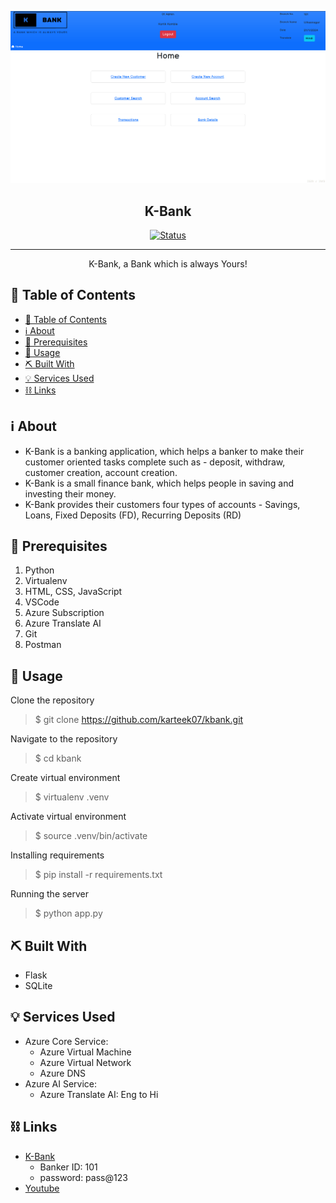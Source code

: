 <p align="center">
  <a href="" rel="noopener">
 <img src="https://github.com/karteek07/kbank/blob/main/imgs/kbank.png?raw=true" alt="Project logo"></a>
</p>
<h2 align="center">K-Bank</h2>

<div align="center">

[![Status](https://img.shields.io/badge/status-active-success.svg)]()

</div>

---

<p align="center"> K-Bank, a Bank which is always Yours!
    <br> 
</p>

## 📝 Table of Contents

- [📝 Table of Contents](#-table-of-contents)
- [ℹ️ About ](#about)
- [🏁 Prerequisites ](#-prerequisites-)
- [🎈 Usage ](#-usage-)
- [⛏️ Built With ](#️-built-with-)
- [💡 Services Used ](#-services-used-)
- [⛓️ Links](#️-links)


## ℹ️ About <a name="about"></a>
- K-Bank is a banking application, which helps a banker to make their customer oriented tasks complete such as - deposit, withdraw, customer creation, account creation.
- K-Bank is a small finance bank, which helps people in saving and investing their money.
- K-Bank provides their customers four types of accounts - Savings, Loans, Fixed Deposits (FD), Recurring Deposits (RD)




## 🏁 Prerequisites <a name="prerequisites"></a>

1. Python
2. Virtualenv
3. HTML, CSS, JavaScript
4. VSCode
5. Azure Subscription
6. Azure Translate AI
7. Git
8. Postman


## 🎈 Usage <a name="usage"></a>

Clone the repository
> $ git clone https://github.com/karteek07/kbank.git

Navigate to the repository
> $ cd kbank

Create virtual environment
> $ virtualenv .venv

Activate virtual environment
> $ source .venv/bin/activate

Installing requirements
> $ pip install -r requirements.txt

Running the server
> $ python app.py


## ⛏️ Built With <a name = "tech_stack"></a>

- Flask
- SQLite

## 💡 Services Used <a name = "services"></a>
- Azure Core Service:
  - Azure Virtual Machine
  - Azure Virtual Network
  - Azure DNS
- Azure AI Service:
  - Azure Translate AI: Eng to Hi


## ⛓️ Links<a name = "links"></a>
- [K-Bank](http://kbank.centralindia.cloudapp.azure.com:8080/)
  - Banker ID: 101
  - password: pass@123
- [Youtube](https://youtu.be/ixzrh-d94Fg)
